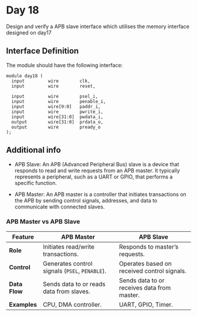 # Day 18

Design and verify a APB slave interface which utilises the memory interface designed on day17

## Interface Definition

The module should have the following interface:
```
module day18 (
  input         wire        clk,
  input         wire        reset,

  input         wire        psel_i,
  input         wire        penable_i,
  input         wire[9:0]   paddr_i,
  input         wire        pwrite_i,
  input         wire[31:0]  pwdata_i,
  output        wire[31:0]  prdata_o,
  output        wire        pready_o
);
```

## Additional info 

- APB Slave: An APB (Advanced Peripheral Bus) slave is a device that responds to read and write requests from an APB master. It typically represents a peripheral, such as a UART or GPIO, that performs a specific function.

- APB Master: An APB master is a controller that initiates transactions on the APB by sending control signals, addresses, and data to communicate with connected slaves.

### APB Master vs APB Slave

| **Feature**          | **APB Master**                          | **APB Slave**                           |
|-----------------------|-----------------------------------------|-----------------------------------------|
| **Role**             | Initiates read/write transactions.     | Responds to master’s requests.          |
| **Control**          | Generates control signals (`PSEL`, `PENABLE`). | Operates based on received control signals. |
| **Data Flow**        | Sends data to or reads data from slaves.| Sends data to or receives data from master. |
| **Examples**         | CPU, DMA controller.                   | UART, GPIO, Timer.                      |
